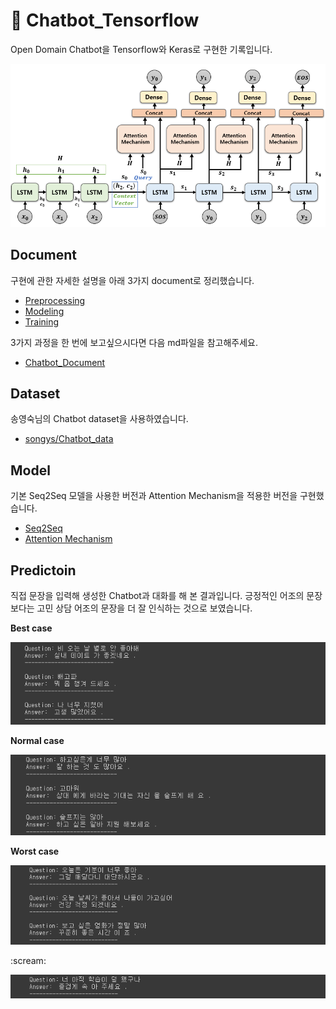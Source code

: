 # :speech_balloon: Chatbot_Tensorflow

Open Domain Chatbot을 Tensorflow와 Keras로 구현한 기록입니다.

<p align="center">
   <img src="img\block.png"/>
</p>

## Document

구현에 관한 자세한 설명을 아래 3가지 document로 정리했습니다.

- [Preprocessing](https://github.com/Chat-with-U/chatbot-tensorflow/blob/master/docs/Preprocessing.md)
- [Modeling](https://github.com/Chat-with-U/chatbot-tensorflow/blob/master/docs/Modeling.md)
- [Training](https://github.com/Chat-with-U/chatbot-tensorflow/blob/master/docs/Training.md)

3가지 과정을 한 번에 보고싶으시다면 다음 md파일을 참고해주세요.

- [Chatbot_Document](https://github.com/Chat-with-U/chatbot-tensorflow/blob/master/docs/Chatbot_Document.md)

## Dataset

송영숙님의 Chatbot dataset을 사용하였습니다.

- [songys/Chatbot_data](https://github.com/songys/Chatbot_data)

## Model

기본 Seq2Seq 모델을 사용한 버전과 Attention Mechanism을 적용한 버전을 구현했습니다.

- [Seq2Seq](https://www.tensorflow.org/api_docs/python/tf/keras/Model)
- [Attention Mechanism](https://www.tensorflow.org/api_docs/python/tf/keras/layers/Attention)

## Predictoin

직접 문장을 입력해 생성한 Chatbot과 대화를 해 본 결과입니다. 긍정적인 어조의 문장보다는 고민 상담 어조의 문장을 더 잘 인식하는 것으로 보였습니다.

**Best case**

<p align="center">
   <img src="img\best.png"/>
</p>

**Normal case**

<p align="center">
   <img src="img\normal.png"/>
</p>

**Worst case**

<p align="center">
   <img src="img\worst1.png"/>
</p>
:scream:
<p align="center">
   <img src="img\worst2.png"/>
</p>